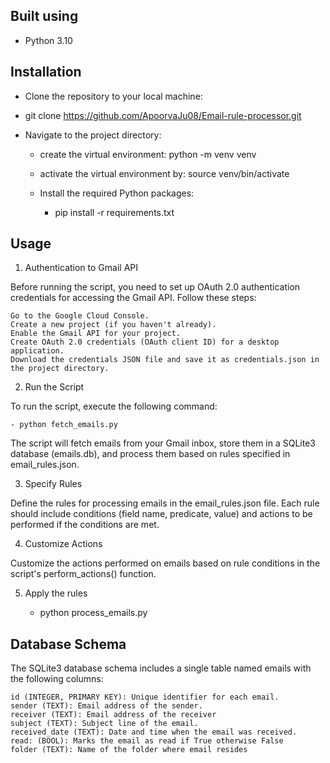 ## Built using

- Python 3.10


## Installation

- Clone the repository to your local machine:

- git clone https://github.com/ApoorvaJu08/Email-rule-processor.git

- Navigate to the project directory:

    - create the virtual environment: python -m venv venv

    - activate the virtual environment by: source venv/bin/activate

    - Install the required Python packages:

        - pip install -r requirements.txt


## Usage

1. Authentication to Gmail API

Before running the script, you need to set up OAuth 2.0 authentication credentials for accessing the Gmail API. Follow these steps:

    Go to the Google Cloud Console.
    Create a new project (if you haven't already).
    Enable the Gmail API for your project.
    Create OAuth 2.0 credentials (OAuth client ID) for a desktop application.
    Download the credentials JSON file and save it as credentials.json in the project directory.

2. Run the Script

To run the script, execute the following command:

    - python fetch_emails.py

The script will fetch emails from your Gmail inbox, store them in a SQLite3 database (emails.db), and process them based on rules specified in email_rules.json.

3. Specify Rules

Define the rules for processing emails in the email_rules.json file. Each rule should include conditions (field name, predicate, value) and actions to be performed if the conditions are met.

4. Customize Actions

Customize the actions performed on emails based on rule conditions in the script's perform_actions() function.

5. Apply the rules

    - python process_emails.py


## Database Schema

The SQLite3 database schema includes a single table named emails with the following columns:

    id (INTEGER, PRIMARY KEY): Unique identifier for each email.
    sender (TEXT): Email address of the sender.
    receiver (TEXT): Email address of the receiver
    subject (TEXT): Subject line of the email.
    received_date (TEXT): Date and time when the email was received.
    read: (BOOL): Marks the email as read if True otherwise False
    folder (TEXT): Name of the folder where email resides